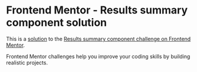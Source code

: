 # Frontend Mentor - Results summary component solution

This is a [solution](https://luke-hoang.github.io/results-summary-component/) to the [Results summary component challenge on Frontend Mentor](https://www.frontendmentor.io/challenges/results-summary-component-CE_K6s0maV).

Frontend Mentor challenges help you improve your coding skills by building realistic projects.
